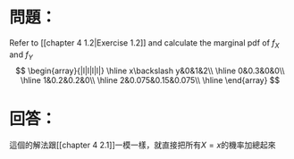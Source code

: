 # 問題：
Refer to [[chapter 4 1.2|Exercise 1.2]] and calculate the marginal pdf of $f_X$ and $f_Y$
$$
\begin{array}{|l|l|l|l|}
\hline
x\backslash y&0&1&2\\
\hline
0&0.3&0&0\\
\hline
1&0.2&0.2&0\\
\hline
2&0.075&0.15&0.075\\
\hline
\end{array}
$$
# 回答：
這個的解法跟[[chapter 4 2.1]]一模一樣，就直接把所有$X=x$的機率加總起來